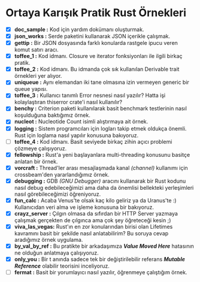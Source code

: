 # Ortaya Karışık Pratik Rust Örnekleri

- [x] __doc_sample    :__ Kod için yardım dokümanı oluşturmak.
- [x] __json_works    :__ Serde paketini kullanarak JSON içerikle çalışmak.
- [x] __gettip        :__ Bir JSON dosyasında farklı konularda rastgele ipucu veren komut satırı aracı.
- [x] __toffee_1      :__ Kod idmanı. Closure ve iterator fonksiyonları ile ilgili birkaç pratik.
- [x] __toffee_2      :__ Kod idmanı. Bu idmanda çok sık kullanılan Derivable trait örnekleri yer alıyor.
- [x] __uniqueue      :__ Aynı elemandan iki tane olmasına izin vermeyen generic bir queue yapısı.
- [x] __toffee_3      :__ Kullanıcı tanımlı Error nesnesi nasıl yazılır? Hatta işi kolaylaştıran thiserror crate'i nasıl kullanılır?
- [x] __benchy        :__ Criterion paketi kullanılarak basit benchmark testlerinin nasıl koşulduğuna baktığımız örnek.
- [x] __nucleot       :__ Nucleotide Count isimli alıştırmaya ait örnek.
- [x] __logging       :__ Sistem programcıları için logları takip etmek oldukça önemli. Rust için loglama nasıl yapılır konusuna bakıyoruz.
- [ ] __toffee_4      :__ Kod idmanı. Basit seviyede birkaç zihin açıcı problemi çözmeye çalışıyoruz.
- [x] __fellowship    :__ Rust'a yeni başlayanlara multi-threading konusunu basitçe anlatan bir örnek.
- [x] __vorcraft      :__ Thread'ler arası mesajlaşmada kanal _(channel)_ kullanımı için crossbeam'den yararlandığımız örnek.
- [x] __debugging     :__ GDB _(GNU Debugger)_ aracını kullanarak bir Rust kodunu nasıl debug edebileceğimizi ama daha da önemlisi bellekteki yerleşimleri nasıl görebileceğimizi öğreniyoruz.
- [x] __fun_calc      :__ Acaba Venus'te olsak kaç kilo geliriz ya da Uranus'te :) Kullanıcıdan veri alma ve işleme konusuna bir bakıyoruz.
- [x] __crayz_server  :__ Çılgın olmasa da sıfırdan bir HTTP Server yazmaya çalışmak gerçekten de çılgınca ama çok şey öğreteceği kesin ;)
- [x] __viva_las_vegas:__ Rust'ın en zor konularından birisi olan Lifetimes kavramını basit bir şekilde nasıl anlatabilirim? Bu soruya cevap aradığımız örnek uygulama.
- [x] __by_val_by_ref :__ Bu pratikte bir arkadaşımıza ___Value Moved Here___ hatasının ne olduğun anlatmaya çalışıyoruz.
- [x] __only_you      :__ Bir t anında sadece tek bir değiştirilebilir referans ___Mutable Reference___ olabilir teorisini inceliyoruz.
- [ ] __fermat        :__ Basit bir yorumlayıcı nasıl yazılır, öğrenmeye çalıştığım örnek.